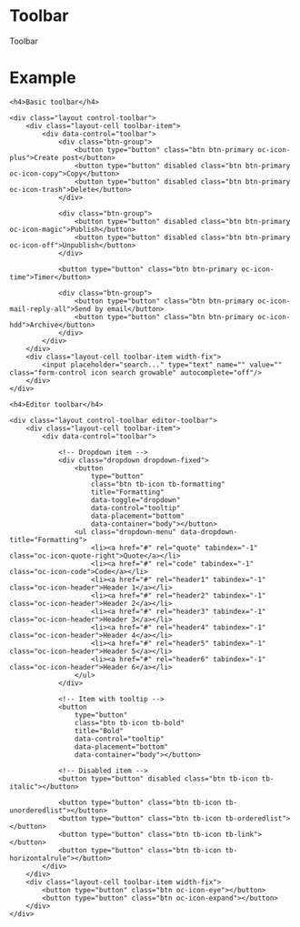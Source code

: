# Toolbar

Toolbar

# Example

    <h4>Basic toolbar</h4>

    <div class="layout control-toolbar">
        <div class="layout-cell toolbar-item">
            <div data-control="toolbar">
                <div class="btn-group">
                    <button type="button" class="btn btn-primary oc-icon-plus">Create post</button>
                    <button type="button" disabled class="btn btn-primary oc-icon-copy">Copy</button>
                    <button type="button" disabled class="btn btn-primary oc-icon-trash">Delete</button>
                </div>

                <div class="btn-group">
                    <button type="button" disabled class="btn btn-primary oc-icon-magic">Publish</button>
                    <button type="button" disabled class="btn btn-primary oc-icon-off">Unpublish</button>
                </div>

                <button type="button" class="btn btn-primary oc-icon-time">Timer</button>

                <div class="btn-group">
                    <button type="button" class="btn btn-primary oc-icon-mail-reply-all">Send by email</button>
                    <button type="button" class="btn btn-primary oc-icon-hdd">Archive</button>
                </div>
            </div>
        </div>
        <div class="layout-cell toolbar-item width-fix">
            <input placeholder="search..." type="text" name="" value="" class="form-control icon search growable" autocomplete="off"/>
        </div>
    </div>

    <h4>Editor toolbar</h4>

    <div class="layout control-toolbar editor-toolbar">
        <div class="layout-cell toolbar-item">
            <div data-control="toolbar">

                <!-- Dropdown item -->
                <div class="dropdown dropdown-fixed">
                    <button
                        type="button"
                        class="btn tb-icon tb-formatting"
                        title="Formatting"
                        data-toggle="dropdown"
                        data-control="tooltip"
                        data-placement="bottom"
                        data-container="body"></button>
                    <ul class="dropdown-menu" data-dropdown-title="Formatting">
                        <li><a href="#" rel="quote" tabindex="-1" class="oc-icon-quote-right">Quote</a></li>
                        <li><a href="#" rel="code" tabindex="-1" class="oc-icon-code">Code</a></li>
                        <li><a href="#" rel="header1" tabindex="-1" class="oc-icon-header">Header 1</a></li>
                        <li><a href="#" rel="header2" tabindex="-1" class="oc-icon-header">Header 2</a></li>
                        <li><a href="#" rel="header3" tabindex="-1" class="oc-icon-header">Header 3</a></li>
                        <li><a href="#" rel="header4" tabindex="-1" class="oc-icon-header">Header 4</a></li>
                        <li><a href="#" rel="header5" tabindex="-1" class="oc-icon-header">Header 5</a></li>
                        <li><a href="#" rel="header6" tabindex="-1" class="oc-icon-header">Header 6</a></li>
                    </ul>
                </div>

                <!-- Item with tooltip -->
                <button
                    type="button"
                    class="btn tb-icon tb-bold"
                    title="Bold"
                    data-control="tooltip"
                    data-placement="bottom"
                    data-container="body"></button>

                <!-- Disabled item -->
                <button type="button" disabled class="btn tb-icon tb-italic"></button>

                <button type="button" class="btn tb-icon tb-unorderedlist"></button>
                <button type="button" class="btn tb-icon tb-orderedlist"></button>
                <button type="button" class="btn tb-icon tb-link"></button>
                <button type="button" class="btn tb-icon tb-horizontalrule"></button>
            </div>
        </div>
        <div class="layout-cell toolbar-item width-fix">
            <button type="button" class="btn oc-icon-eye"></button>
            <button type="button" class="btn oc-icon-expand"></button>
        </div>
    </div>